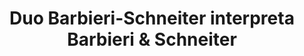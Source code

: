 ---
layout: album
title: Duo Barbieri-Schneiter interpreta Barbieri & Schneiter

titulo: Duo Barbieri-Schneiter interpreta Barbieri & Schneiter
artista: Duo Barbieri-Schneiter
ano: 2000
capa: /assets/albuns/duo-barbieri-schneiter-interpreta/duo-barbieri-schneiter-interpreta.jpg
faixas:
- nome: "Suíte Caraça (L. C. Barbieri)"
  subfaixas:
  - nome: "Mirante do Calvário"
    num: "01"
    tempo: "3:39"
    url: /assets/albuns/duo-barbieri-schneiter-interpreta/01-mirante-do-calvario.mp3
  - nome: "Guará"
    num: "02"
    tempo: "2:57"
  - nome: "A Santa Ceia Segundo Athayde"
    num: "03"
    tempo: "4:08"
  - nome: "A Cascatinha"
    num: "04"
    tempo: "2:07"
  - nome: "Bocaina"
    num: "05"
    tempo: "3:14"
- nome: "Suíte Urbana (F. Schneiter)"
  subfaixas:
  - nome: "Luzes da Cidade"
    num: "06"
    tempo: "1:26"
  - nome: "Cakum"
    num: "07"
    tempo: "2:03"
  - nome: "Por um triz"
    num: "08"
    tempo: "1:55"
  - nome: "Tempos Modernos"
    num: "09"
    tempo: "2:34"
- nome: "Dois Momentos (L. C. Barbieri)"
  subfaixas:
  - nome: "Mergulho no Trágico"
    num: "10"
    tempo: "2:03"
  - nome: "Novembro"
    num: "11"
    tempo: "2:09"
- nome: "Preparação e Auto-retrato(F. Schneiter)"
  subfaixas:
  - nome: "Preparação e Auto-retrato"
    num: "12"
    tempo: "3:47"
- nome: "Suíte Caraça (F. Schneiter)"
  subfaixas:
  - nome: "Porta do Céu"
    num: "13 "
    tempo: "2:17"
  - nome: "São Pio Mártir"
    num: "14"
    tempo: "1:26"
  - nome: "Seu Vicente"
    num: "15"
    tempo: "3:19"
  - nome: "Seu Vicente Tem Uma Gaita"
    num: "16"
    tempo: "1:57"
  - nome: "Irmão Lourenço"
    num: "17"
    tempo: "2:21"
  - nome: "Casa das Sampaias"
    num: "18"
    tempo: "2:42"
  - nome: "O Bosque do Padre Leite"
    num: "19"
    tempo: "2:34"
---